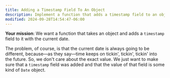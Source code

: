 ```yaml
---
title: Adding a Timestamp Field To An Object
description: Implement a function that adds a timestamp field to an object.
modified: 2024-09-28T14:54:47-06:00
---
```


**Your mission**: We want a function that takes an object and adds a `timestamp` field to it with the current date.

The problem, of course, is that the current date is always going to be different, because—as they say—time keeps on tickin', tickin', tickin' into the future. So, we don't care about the exact value. We just want to make sure that a `timestamp` field was added and that the value of that field is some kind of `Date` object.
